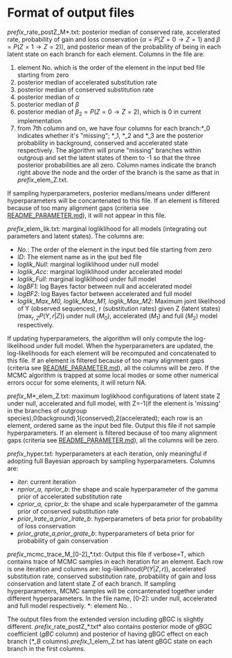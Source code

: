 # Format of output files
*prefix*\_rate_postZ\_M\*.txt: posterior median of conserved rate, accelerated rate, probability of gain and loss conservation ($\alpha = P(Z=0\rightarrow Z=1)$ and $\beta = P(Z=1\rightarrow Z=2)$), and posterior mean of the probability of being in each latent state on each branch for each element. Columns in the file are:
1. element No. which is the order of the element in the input bed file starting from zero
2. posterior median of accelerated substitution rate
3. posterior median of conserved substitution rate
4. posterior median of $\alpha$
5. posterior median of $\beta$
6. posterior median of $\beta_2 = P(Z=0\rightarrow Z=2)$, which is 0 in current implementation
7. from 7th column and on, we have four columns for each branch:\*\_0 indicates whether it's "missing"; \*\_1, \*\_2 and \*\_3 are the posterior probability in background, conserved and accelerated state respectively. The algorithm will prune "missing" branches within outgroup and set the latent states of them to -1 so that the three posterior probabilities are all zero. Column names indicate the branch right above the node and the order of the branch is the same as that in *prefix*\_elem_Z.txt. 

If sampling hyperparameters, posterior medians/means under different hyperparameters will be concantenated to this file. If an element is filtered because of too many alignment gaps (criteria see [README_PARAMETER.md](README_PARAMETER.md)), it will not appear in this file.

*prefix*\_elem_lik.txt: marginal logliklihood for all models (integrating out parameters and latent states). The columns are:
  * *No.*: The order of the element in the input bed file starting from zero
  * *ID*: The element name as in the iput bed file
  * *loglik_Null*: marginal logliklihood under null model
  * *loglik_Acc*: marginal logliklihood under accelerated model
  * *loglik_Full*: marginal logliklihood under full model
  * *logBF1*: log Bayes factor between null and accelerated model
  * *logBF2*: log Bayes factor between accelerated and full model
  * *loglik_Max_M0, loglik_Max_M1, loglik_Max_M2*: Maximum joint likelihood of Y (observed sequences), r (substitution rates) given Z (latent states) ($\max_{r, Z} P(Y, r|Z)$) under null ($M_0$), accelerated ($M_1$) and full ($M_2$) model respectively.

If updating hyperparameters, the algorithm will only compute the log-likelihood under full model. When the hyperparameters are updated, the log-likelihoods for each element will be recomputed and concatenated to this file. If an element is filtered because of too many alignment gaps (criteria see [README_PARAMETER.md](README_PARAMETER.md)), all the columns will be zero. If the MCMC algorithm is trapped at some local modes or some other numerical errors occur for some elements, it will return NA.
  

*prefix*\_M\*_elem_Z.txt: maximum loglikhood configurations of latent state Z under null, accelerated and full model, with Z=-1(if the element is 'missing' in the branches of outgroup species),0(background),1(conserved),2(accelerated); each row is an element, ordered same as the input bed file. Output this file if not sample hyperparameters. If an element is filtered because of too many alignment gaps (criteria see [README_PARAMETER.md](README_PARAMETER.md)), all the columns will be zero. 

*prefix*\_hyper.txt: hyperparameters at each iteration, only meaningful if adopting full Bayesian approach by sampling hyperparameters. Columns are:
* *iter*: current iteration
* *nprior_a, nprior_b*: the shape and scale hyperparameter of the gamma prior of accelerated substitution rate
* *cprior_a, cprior_b*: the shape and scale hyperparameter of the gamma prior of conserved substitution rate
* *prior_lrate_a,prior_lrate_b*: hyperparameters of beta prior for probability of loss conservation
* *prior_grate_a,prior_grate_b*: hyperparameters of beta prior for probability of gain conservation

*prefix*\_mcmc_trace_M\_[0-2]_\*.txt: Output this file if verbose=T, which contains trace of MCMC samples in each iteration for an element. Each row is one iteration and columns are: log-likelihood($P(Y|Z, r)$), accelerated substitution rate, conserved substitution rate, probability of gain and loss conservation and latent state Z of each branch. If sampling hyperparameters, MCMC samples will be concantenated together under different hyperparameters. In the file name, [0-2]: under null, accelerated and full model respectively. *: element No. .

The output files from the extended version including gBGC is slightly different. *prefix*\_rate_postZ\_\*.txt* also contains posterior mode of gBGC coefficient (*gBC* column) and posterior of having gBGC effect on each branch (*\*_B* columns).*prefix*_1_elem_Z.txt has latent gBGC state on each branch in the first columns.
